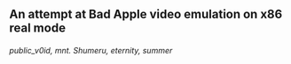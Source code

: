 ## An attempt at Bad Apple video emulation on x86 real mode
###### public_v0id, mnt. Shumeru, eternity, summer
